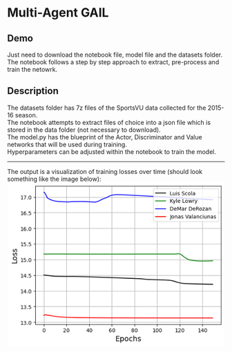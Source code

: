 # Multi-Agent GAIL

## Demo
Just need to download the notebook file, model file and the datasets folder.<br>
The notebook follows a step by step approach to extract, pre-process and train the netowrk.

## Description
The datasets folder has 7z files of the SportsVU data collected for the 2015-16 season.<br />
The notebook attempts to extract files of choice into a json file which is stored in the data folder (not necessary to download).<br />
The model.py has the blueprint of the Actor, Discriminator and Value networks that will be used during training.<br />
Hyperparameters can be adjusted within the notebook to train the model.<br />
<hr />
The output is a visualization of training losses over time (should look something like the image below):
<img src="train_results.png">
